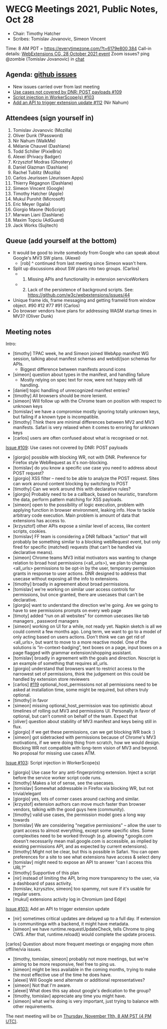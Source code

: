 # WECG Meetings 2021, Public Notes, Oct 28

 * Chair: Timothy Hatcher
 * Scribes: Tomislav Jovanovic, Simeon Vincent

Time: 8 AM PDT = https://everytimezone.com/?t=6179e800,384
Call-in details: [WebExtensions CG, 28 October 2021 event](https://www.w3.org/events/meetings/f13adee3-d80c-4348-bc2a-64e006b0db4a/20211028T150000)
Zoom issues?  ping @zombie (Tomislav Jovanovic) in [chat](https://github.com/w3c/webextensions/blob/main/CONTRIBUTING.md#joining-chat)

## Agenda: [github issues](https://github.com/w3c/webextensions/issues)

 * New issues carried over from last meeting
 * [Use cases not covered by DNR: POST payloads #109](https://github.com/w3c/webextensions/issues/109)
 * [Script injection in WorkerScope(s)  #103](https://github.com/w3c/webextensions/issues/103)
 * [Add an API to trigger extension update #112](https://github.com/w3c/webextensions/issues/112) (Nir Nahum)

## Attendees (sign yourself in)

 1. Tomislav Jovanovic (Mozilla)
 2. Oliver Dunk (1Password)
 3. Nir Nahum (WalkMe)
 4. Mélanie Chauvel (Dashlane)
 5. Todd Schiller (PixieBrix)
 6. Alexei (Privacy Badger)
 7. Krzysztof Modras (Ghostery)
 8. Daniel Glazman (Dashlane)
 9. Rachel Tublitz (Mozilla)
 10. Carlos Jeurissen (Jeurissen Apps)
 11. Thierry Régagnon (Dashlane)
 12. Simeon Vincent (Google)
 13. Timothy Hatcher (Apple)
 14. Mukul Purohit (Microsoft)
 15. Eric Meyer (Igalia)
 16. Giorgio Maone (NoScript)
 17. Marwan Liani (Dashlane)
 18. Maxim Topciu (AdGuard)
 19. Jack Works (Sujitech)

## Queue (add yourself at the bottom)

 * It would be good to invite somebody from Google who can speak about Google's MV3 SW plans. (Alexei)
   * [rob] ^ continued from last meeting since Simeon wasn't here.
 * Split up discussions about SW plans into two groups. (Carlos)
   * 1. Missing APIs and functionality in extension serviceWorkers
   * 2. Lack of the persistence of background scripts. See: https://github.com/w3c/webextensions/issues/44
 * Unique frame ids, frame messaging and getting frameId from window object. #90 #12 #77 #91 (Carlos)
 * Do browser vendors have plans for addressing WASM startup times in MV3? (Oliver Dunk)

## Meeting notes

Intro:

 * [timothy] TPAC week, he and Simeon joined WebApp manifest WG session, talking about manifest schemas and webidl/json schemas for APIs.
   * Biggest difference between manifests around icons
 * [simeon] question about types in the manifest, and handling failure
   * Mostly relying on spec text for now, were not happy with idl handling.
 * [daniel] topic handling of unrecognized manifest entries?
 * [timothy] All browsers should be more lenient.
 * [simeon] Will follow up with the Chrome team on position with respect to unknown keys
 * [tomislav] we have a compromise mostly ignoring totally unknown keys, but failing if a  known type is incompatible.
 * [timothy] Think there are minimal differences between MV2 and MV3 manifests. Safari is very relaxed when it comes to erroring for unknown keys
 * [carlos] users are often confused about what is recognised or not.

[Issue #109](https://github.com/w3c/webextensions/issues/109): Use cases not covered by DNR: POST payloads

 * [giorgio] possible with blocking WR, not with DNR. Preference for Firefox style WebRequest as it's non-blocking.
 * [tomislav] do you know a specific use case you need to address about POST request?
 * [giorgio] XSS filter – need to be able to analyze the POST request. Sites can work around content blocking by switching to POST
 * [timothy] Can we work around this with declarative rules?
 * [giorgio] Probably need to be a callback, based on heuristic, transform the data, perform pattern matching for XSS payloads.
 * [simeon] open to the possibility of logic execution, problem with applying function in browser environment, leaking info. How to tackle arbitrary code execution.  Main problem is amount of data that extensions has access to.
 * [krzysztof] other APIs expose a similar level of access, like content scripts, cookies.
 * [tomislav] FF team is considering a DNR fallback "action" that will probably be something similar to a blocking webRequest event, but only fired for specific (matched) requests (that can't be handled via declarative means).
 * [simeon] Chrome teams MV3 initial motivators was wanting to change relation to broad host permissions (&lt;all_urls>), we plan to change &lt;all_urls> permissions to be opt-in by the user, temporary permission grants in response to user actions.  DNR designed to address that usecase without exposing all the info to extensions.
 * [timothy] broadly in agreement about broad permissions.
 * [tomislav] we're working on similar user access controls for permissions, but once granted, there are usecases that can't be declarative.
 * [giorgio] want to understand the direction we're going. Are we going to have to see permissions prompts on every web page
 * [timoty] added “run on all websites” for common usecases like tab managers , password managers
 * [simeon] working on UI for a while, not ready yet.  Napkin sketch is all we could commit a few months ago.  Long term, we want to go to a model of only acting based on users actions.  Don't think we can get rid of &lt;all_urls>, but want to move to a more reactive model.  One of the solutions is “in-context-badging”, text boxes on a page, input boxes on a page flagged with grammar extension/shopping assistant.
 * [tomislav] broadly in agreement with the goals and direction. Noscript is an example of something that requires all_urls.
 * [giorgio] understand that browsers want to restrict access to the narrowest set of permissions, think the judgement on this could be handled by extension store reviewers
 * [carlos] [#119](https://github.com/w3c/webextensions/issues/119) optional_host_permissions not all permissions need to be asked at installation time, some might be required, but others truly optional.
 * [timothy] in favor
 * [simeon] missing optional_host_permission was too optimistic about timelines of rolling out MV3 and permissions UI. Personally in favor of optional, but can't commit on behalf of the team. Expect that
 * [oliver] question about stability of MV3 manifest and keys being still in flux.
 * [giorgio] if we get these permissions, can we get blocking WR back :)
 * [simeon] got sidetracked with permissions because of Chrome's MV3 motivations, if we were doing thing from scratch, how we would design.  Blocking WR not compatible with long-term vision of MV3 and beyond.  No proposal for missing use cases ATM.

[Issue #103](https://github.com/w3c/webextensions/issues/103): Script injection in WorkerScope(s)

 * [giorgio] Use case for any anti-fingerprinting extension. Inject a script before the service worker script code runs.
 * [timothy] Makes a lot of sense, see the usecases.
 * [tomislav] Somewhat addressable in Firefox via blocking WR, but not trivial/elegant
 * [giorgio] yes, lots of corner cases around caching and similar.
 * [krzystof] extension authors can move much faster than browser vendors, talking with the good guys here (community).
 * [timothy] valid use cases, the permission model goes a long way towards
 * [tomislav] We are considering "negative permissions" – allow the user to grant access to almost everything, except some specific sites. Some complexities need to be worked through (e.g. allowing *.google.com doesn't necessarily mean mail.google.com is accessible, as implied by existing permissions API, and as expected by current extensions).
 * [timothy] Might not be clear, but this is possible in Safari. You can open preferences for a site to see what extensions have access & select deny
 * [tomislav] might need to expose an API to answer "can I access this URL?"
 * [timothy] Supportive of this plan
 * [nir] instead of limiting the API, bring more transparency to the user, via a dashboard of pass activity.
 * [tomislav, kzrysztov, simeon] too spammy, not sure if it's usable for regular users.
 * [mukul] extensions activity log in Chromium (and Edge)

[Issue #103:](https://github.com/w3c/webextensions/issues/112) Add an API to trigger extension update

 * [nir] sometimes critical updates are delayed up to a full day.  If extension is communitinga with a backend, it might have metadata.
 * [simeon] we have runtime.requestUpdateCheck, tells Chrome to ping CWS.  After that, runtime.reload() would complete the update process.

[carlos] Question about more frequent meetings or engaging more often offline/via issues.

 * [timothy, tomislav, simeon] probably not more meetings, but we're aiming to be more responsive, feel free to ping us.
 * [simeon] might be less available in the coming months, trying to make the most effective use of the time he does have.
 * [alexei] Will Google send alternate or additional representatives?
 * [simeon] Not that I'm aware.
 * [alexei] What does this say about google's dedication to the group?
 * [timothy, tomislav] appreciate any time you might have.
 * [simeon] what we're doing is very important, just trying to balance with other requirements.

The next meeting will be on [Thursday, November 11th, 8 AM PST (4 PM UTC)](https://everytimezone.com/?t=618c5d00,3c0).
